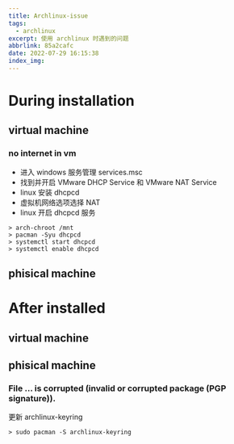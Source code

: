 ```yaml
---
title: Archlinux-issue
tags:
  - archlinux
excerpt: 使用 archlinux 时遇到的问题
abbrlink: 85a2cafc
date: 2022-07-29 16:15:38
index_img:
---
```


# During installation

## virtual machine

### no internet in vm
- 进入 windows 服务管理 services.msc
- 找到并开启 VMware DHCP Service 和 VMware NAT Service
- linux 安装 dhcpcd
- 虚拟机网络选项选择 NAT
- linux 开启 dhcpcd 服务
```shell
> arch-chroot /mnt
> pacman -Syu dhcpcd
> systemctl start dhcpcd
> systemctl enable dhcpcd
```
## phisical machine



# After installed

## virtual machine

## phisical machine
### File ... is corrupted (invalid or corrupted package (PGP signature)).
更新 archlinux-keyring
```shell
> sudo pacman -S archlinux-keyring
```